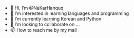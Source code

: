 - 👋 Hi, I’m @NaKarHanquq
- 👀 I’m interested in learning languages and programming 
- 🌱 I’m currently learning Korean and Python
- 💞️ I’m looking to collaborate on ...
- 📫 How to reach me by my mail

<!---
NaKarHanquq/NaKarHanquq is a ✨ special ✨ repository because its `README.md` (this file) appears on your GitHub profile.
You can click the Preview link to take a look at your changes.
--->
